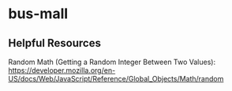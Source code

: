 # bus-mall

## Helpful Resources

Random Math (Getting a Random Integer Between Two Values): https://developer.mozilla.org/en-US/docs/Web/JavaScript/Reference/Global_Objects/Math/random
